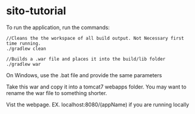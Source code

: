 # sito-tutorial

To run the application, run the commands:

    //Cleans the the workspace of all build output. Not Necessary first time running.
    ./gradlew clean

    //Builds a .war file and places it into the build/lib folder
    ./gradlew war

On Windows, use the .bat file and provide the same parameters

Take this war and copy it into a tomcat7 webapps folder. You may want to rename the
war file to something shorter.

Vist the webpage.
EX. localhost:8080/(appName)  if you are running locally




